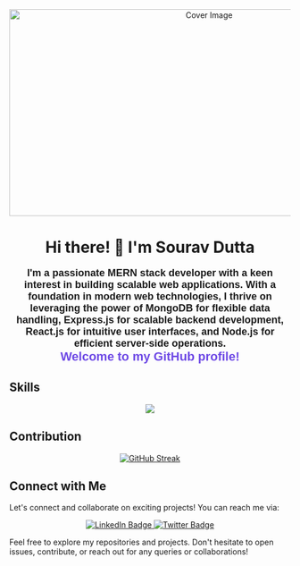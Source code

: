 
<div align="center">
  
  <img src="https://i.ibb.co/Mgg8Bzm/Borcelle.png" alt="Cover Image" width="700" height="370"/>
</div>


<div align="center">

# Hi there! 👋 I'm Sourav Dutta

</div>



<div align="center">
  <p style="font-family: 'Arial', sans-serif; font-size: 18px; font-weight: bold;">
    I'm a passionate MERN stack developer with a keen interest in building scalable web applications. With a foundation in modern web technologies, I thrive on leveraging the power of MongoDB for flexible data handling, Express.js for scalable backend development, React.js for intuitive user interfaces, and Node.js for efficient server-side operations.
    <br/>
    <span style="font-size: 22px; color: #6d48e5;">Welcome to my GitHub profile!</span>
  </p>
</div>





## Skills
<p align="center">
  <a href="https://skillicons.dev">
    <img src="https://skillicons.dev/icons?i=html,css,js,figma,github,tailwind,mongodb,react,express,nodejs," />
  </a>
</p>

## Contribution

<div align="center">

  [![GitHub Streak](https://github-readme-streak-stats.herokuapp.com?user=Souravn1200&theme=tokyonight&mode=weekly)](https://git.io/streak-stats)

</div>


## Connect with Me
Let's connect and collaborate on exciting projects! You can reach me via:


<div id="badges" align="center">
  <a href="https://www.linkedin.com/in/sourav-dutta-9403412a4/">
    <img src="https://img.shields.io/badge/LinkedIn-blue?style=for-the-badge&logo=linkedin&logoColor=white" alt="LinkedIn Badge"/>
  </a>
  <a href="https://www.facebook.com/profile.php?id=100093539874827">
    <img src="https://img.shields.io/badge/facebook-blue?style=for-the-badge&logo=facebook&logoColor=white" alt="Twitter Badge"/>
  </a>
</div>


Feel free to explore my repositories and projects. Don't hesitate to open issues, contribute, or reach out for any queries or collaborations!
